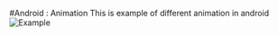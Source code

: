 #Android : Animation
This is example of different animation in android 
![Example](https://raw.githubusercontent.com/mohit008/Animation/master/res/drawable/animation1.pnghttps://raw.githubusercontent.com/mohit008/Animation/master/res/drawable/animation1.png "") 